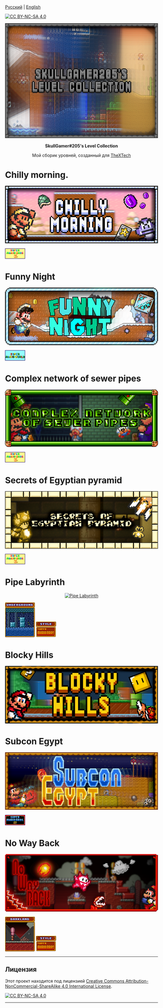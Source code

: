 [Русский](README-RUS.md) | [English](README.md)

[![CC BY-NC-SA 4.0][cc-by-nc-sa-shield]][cc-by-nc-sa]

<p align="center">
<a href="https://github.com/SkullGamer205/MySmbxLevels"><img src="https://raw.githubusercontent.com/SkullGamer205/MySmbxLevels/master/main-logo.png" alt="Logo"></a>
</p>
<p align="center"><b>
SkullGamer#205's Level Collection
</b></p>
<p align="center">Мой сборик уровней, созданный для <a href="https://github.com/Wohlstand/TheXTech"><alt="TheXTech">TheXTech</a></p>

# Chilly morning.
<p align="center">
<a href="https://wohlsoft.ru/forum/viewtopic.php?f=18&t=4462"><img src="https://raw.githubusercontent.com/SkullGamer205/MySmbxLevels/master/completed-levels/SkullGamer205 - Chilly morning./logo.png" alt="Chilly morning"></a>
</p>

<a><img src="https://raw.githubusercontent.com/SkullGamer205/MySmbxLevels/master/.pics/snes/smb3/logo.png" alt="Super Mario Bros 3 (SNES)"></a>
</p>

# Funny Night
<p align="center">
<a href="https://wohlsoft.ru/forum/viewtopic.php?f=18&t=4463"><img src="https://raw.githubusercontent.com/SkullGamer205/MySmbxLevels/main/completed-levels/SkullGamer205%20-%20Funny%20night/logo.png" alt="Funny Night"></a>
</p>

<a><img src="https://raw.githubusercontent.com/SkullGamer205/MySmbxLevels/master/.pics/snes/smw/logo.png" alt="Super Mario World (SNES)"></a>
# Complex network of sewer pipes
<p align="center">
<a href="https://wohlsoft.ru/forum/viewtopic.php?f=18&t=4510"><img src="https://raw.githubusercontent.com/SkullGamer205/MySmbxLevels/master/completed-levels/SkullGamer205 - Complex network of sewer pipes/logo.png" alt="Complex network of sewer pipes"></a>
</p>

<a><img src="https://raw.githubusercontent.com/SkullGamer205/MySmbxLevels/master/.pics/snes/smb3/logo.png" alt="Super Mario Bros 3 (SNES)"></a>
# Secrets of Egyptian pyramid
<p align="center">
<a href="https://wohlsoft.ru/forum/viewtopic.php?f=18&t=4511"><img src="https://raw.githubusercontent.com/SkullGamer205/MySmbxLevels/master/completed-levels/SkullGamer205 - Secrets of Egyptian pyramid/logo.png" alt="Secrets of Egyptian pyramid"></a>
</p>

<a><img src="https://raw.githubusercontent.com/SkullGamer205/MySmbxLevels/master/.pics/snes/smb3/logo.png" alt="Super Mario Bros 3 (SNES)"></a>
# Pipe Labyrinth
<p align="center">
<a href="https://wohlsoft.ru/forum/viewtopic.php?f=18&t=4639"><img src="https://raw.githubusercontent.com/SkullGamer205/MySmbxLevels/master/completed-levels/SkullGamer205 - Pipe Labyrinth/logo.png" alt="Pipe Labyrinth"></a>
</p>

<a><img src="https://raw.githubusercontent.com/SkullGamer205/MySmbxLevels/master/.pics/snes/smb1/themes/dark/underground.png"></a> <a><img src="https://raw.githubusercontent.com/SkullGamer205/MySmbxLevels/master/.pics/snes/smb1/logo.png"></a>


# Blocky Hills
<p align="center">
<a href="https://wohlsoft.ru/forum/viewtopic.php?f=18&t=4706"><img src="https://raw.githubusercontent.com/SkullGamer205/MySmbxLevels/master/completed-levels/SkullGamer205 - Blocky Hills/logo.png" alt="Blocky Hills"></a>
</p>

# Subcon Egypt
<p align="center">
<a href="https://wohlsoft.ru/forum/viewtopic.php?f=18&t=4719"><img src="https://raw.githubusercontent.com/SkullGamer205/MySmbxLevels/master/completed-levels/SkullGamer205 - Subcon Egypt/logo.png" alt="Subcon Egypt"></a>
</p>

<a><img src="https://raw.githubusercontent.com/SkullGamer205/MySmbxLevels/master/.pics/snes/smb2/logo.png" alt="Super Mario Bros 2 (SNES)"></a>

# No Way Back

<p align="center">
<a href="https://github.com/SkullGamer205/MySmbxLevels/tree/main/completed-levels/SkullGamer205%20-%20No%20Way%20Back"><img src="https://raw.githubusercontent.com/SkullGamer205/MySmbxLevels/master/completed-levels/SkullGamer205 - No Way Back/logo.png" alt="Subcon Egypt"></a>
</p>

<a><img src="https://raw.githubusercontent.com/SkullGamer205/MySmbxLevels/master/.pics/snes/smb1/themes/dark/darkland.png"></a> <a><img src="https://raw.githubusercontent.com/SkullGamer205/MySmbxLevels/master/.pics/snes/smb1/logo.png"></a>
****

## Лицензия

Этот проект находится под лицензией [Creative Commons Attribution-NonCommercial-ShareAlike 4.0 International License][cc-by-nc-sa].

[![CC BY-NC-SA 4.0][cc-by-nc-sa-image]][cc-by-nc-sa]

[cc-by-nc-sa]: http://creativecommons.org/licenses/by-nc-sa/4.0/
[cc-by-nc-sa-image]: https://licensebuttons.net/l/by-nc-sa/4.0/88x31.png
[cc-by-nc-sa-shield]: https://img.shields.io/badge/License-CC%20BY--NC--SA%204.0-lightgrey.svg

****
